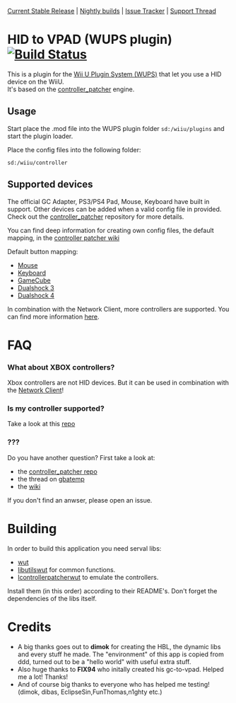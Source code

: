 [Current Stable Release](https://github.com/Maschell/hid_to_vpad/releases/latest) | [Nightly builds](https://github.com/Maschell/hid_to_vpad/releases) | [Issue Tracker](https://github.com/Maschell/hid_to_vpad/issues) | [Support Thread](https://gbatemp.net/threads/hid-to-vpad.424127/)
# HID to VPAD  (WUPS plugin) [![Build Status](https://api.travis-ci.org/Maschell/hid_to_vpad.svg?branch=wups)](https://travis-ci.org/Maschell/hid_to_vpad)


This is a plugin for the [Wii U Plugin System (WUPS)](https://github.com/Maschell/WiiUPluginSystem/) that let you use a HID device on the WiiU. <br />
It's based on the [controller_patcher](https://github.com/Maschell/controller_patcher/tree/wut) engine. 

## Usage
Start place the .mod file into the WUPS plugin folder `sd:/wiiu/plugins` and start the plugin loader.

Place the config files into the following folder:
```
sd:/wiiu/controller
```

## Supported devices
The official GC Adapter, PS3/PS4 Pad, Mouse, Keyboard have built in support. Other devices can be added when a valid config file in provided.  
Check out the [controller_patcher](https://github.com/Maschell/controller_patcher) repository for more details.  

You can find deep information for creating own config files, the default mapping, in the [controller patcher wiki](https://github.com/Maschell/controller_patcher/wiki)

Default button mapping:  
- [Mouse](https://github.com/Maschell/controller_patcher/wiki/3.-Mouses#default-configuration)
- [Keyboard](https://github.com/Maschell/controller_patcher/wiki/4.-Keyboards#default-configuration)
- [GameCube](https://github.com/Maschell/controller_patcher/wiki/5.a-Controller-%7C-Configurate-the-GameCube-controller#default-button-mapping)
- [Dualshock 3](https://github.com/Maschell/controller_patcher/wiki/5.b-Controller-%7C-Configurate-the-Dualshock-3-controller#default-button-mapping)
- [Dualshock 4](https://github.com/Maschell/controller_patcher/wiki/5.c-Controller-%7C-Configurate-the-Dualshock-4-controller#default-button-mapping)

In combination with the Network Client, more controllers are supported. You can find more information [here](http://gbatemp.net/threads/hid-to-vpad-network-client.466150/).

# FAQ

### What about XBOX controllers?
Xbox controllers are not HID devices. But it can be used in combination with the [Network Client](http://gbatemp.net/threads/hid-to-vpad-network-client.466150/)!

### Is my controller supported?
Take a  look at this [repo](https://github.com/Maschell/controller_patcher_configs)

### ???
Do you have another question? First take a look at:
- the [controller_patcher repo](https://github.com/Maschell/controller_patcher)
- the thread on [gbatemp](http://gbatemp.net/threads/hid-to-vpad.424127/)
- the [wiki](https://github.com/Maschell/controller_patcher/wiki)  

If you don't find an anwser, please open an issue.

# Building
In order to build this application you need serval libs:

- [wut](https://github.com/decaf-emu/wut)
- [libutilswut](https://github.com/Maschell/libutils/tree/wut) for common functions.
- [lcontrollerpatcherwut](https://github.com/Maschell/controller_patcher/tree/wut) to emulate the controllers.

Install them (in this order) according to their README's. Don't forget the dependencies of the libs itself.

# Credits
- A big thanks goes out to <b>dimok</b> for creating the HBL, the dynamic libs and every stuff he made. The "environment" of this app is copied from ddd, turned out to be a "hello world" with useful extra stuff.  
- Also huge thanks to <b>FIX94</b> who initally created his gc-to-vpad. Helped me a lot! Thanks!  
- And of course big thanks to everyone who has helped me testing! (dimok, dibas, EclipseSin,FunThomas,n1ghty etc.)  
